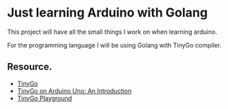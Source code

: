# Just learning Arduino with Golang

This project will have all the small things I work on when learning arduino. 

For the programming language I will be using Golang with TinyGo compiler.

## Resource.

- [TinyGo](https://tinygo.org/)
- [TinyGo on Arduino Uno: An Introduction](https://create.arduino.cc/projecthub/alankrantas/tinygo-on-arduino-uno-an-introduction-6130f6)
- [TinyGo Playground](https://play.tinygo.org/)
